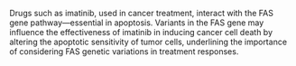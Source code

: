 Drugs such as imatinib, used in cancer treatment, interact with the FAS gene pathway—essential in apoptosis. Variants in the FAS gene may influence the effectiveness of imatinib in inducing cancer cell death by altering the apoptotic sensitivity of tumor cells, underlining the importance of considering FAS genetic variations in treatment responses.